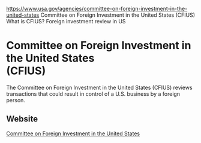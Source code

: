 

https://www.usa.gov/agencies/committee-on-foreign-investment-in-the-united-states
Committee on Foreign Investment in the United States (CFIUS)
What is CFIUS?
Foreign investment review in US

Committee on Foreign Investment in the United States  
(CFIUS)  
============================================================  

The Committee on Foreign Investment in the United States (CFIUS) reviews transactions that could result in control of a U.S. business by a foreign person.

Website  
-------  

[Committee on Foreign Investment in the United States](https://home.treasury.gov/policy-issues/international/the-committee-on-foreign-investment-in-the-united-states-cfius)
